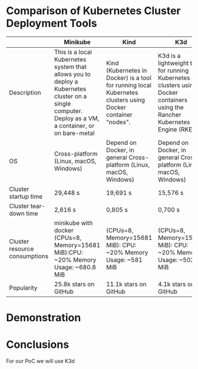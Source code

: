# Comparison of Kubernetes Cluster Deployment Tools

|| Minikube | Kind | K3d |
| --- | --- | --- | --- |
| Description | This is a local Kubernetes system that allows you to deploy a Kubernetes cluster on a single computer. Deploy as a VM, a container, or on bare-metal | Kind (Kubernetes in Docker) is a tool for running local Kubernetes clusters using Docker container "nodes". | K3d is a lightweight tool for running Kubernetes clusters using Docker containers using the Rancher Kubernetes Engine (RKE). |
| OS | Cross-platform (Linux, macOS, Windows) | Depend on Docker, in general Cross-platform (Linux, macOS, Windows) |  Depend on Docker, in general Cross-platform (Linux, macOS, Windows) |
| Cluster startup time | 29,448 s | 19,691 s | 15,576 s |
| Cluster tear-down time | 2,616 s | 0,805 s | 0,700 s |
| Cluster resource consumptions | minikube with docker (CPUs=8, Memory=15681 MiB):CPU: ~20% Memory Usage: ~680.8 MiB | (CPUs=8, Memory=15681 MiB): CPU: ~20% Memory Usage: ~581 MiB | (CPUs=8, Memory=15681 MiB): CPU: ~20% Memory Usage: ~502 MiB |
| Popularity | 25.8k stars on GitHub | 11.1k stars on GitHub | 4.1k stars on GitHub |

# Demonstration

# Conclusions
For our PoC we will use K3d